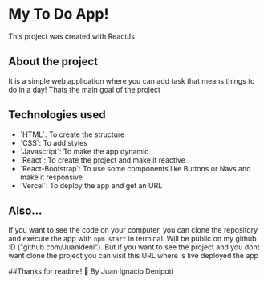# My To Do App!

This project was created with ReactJs

## About the project

It is a simple web application where you can add task that means things to do in a day! 
Thats the main goal of the project

## Technologies used

<ul>
  
<li>`HTML`: To create the structure</li>
<li>`CSS`: To add styles</li>
<li>`Javascript`: To make the app dynamic</li>
<li>`React`: To create the project and make it reactive</li>
<li>`React-Bootstrap`: To use some components like Buttons or Navs and make it responsive</li>
<li>`Vercel`: To deploy the app and get an URL</li>
  
</ul>

## Also...
If you want to see the code on your computer, you can clone the repository and execute the app with `npm start` in terminal. Will be public on my github :D ("github.com/Juanideni").
But if you want to see the project and you dont want clone the project you can visit this URL where is live deployed the app

##Thanks for readme! 👋  By Juan Ignacio Denipoti 

